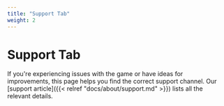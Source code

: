 ```yaml
---
title: "Support Tab"
weight: 2
---
```


# Support Tab

If you're experiencing issues with the game or have ideas for improvements, this page helps you find the correct support channel. Our [support article]({{< relref "docs/about/support.md" >}}) lists all the relevant details.
